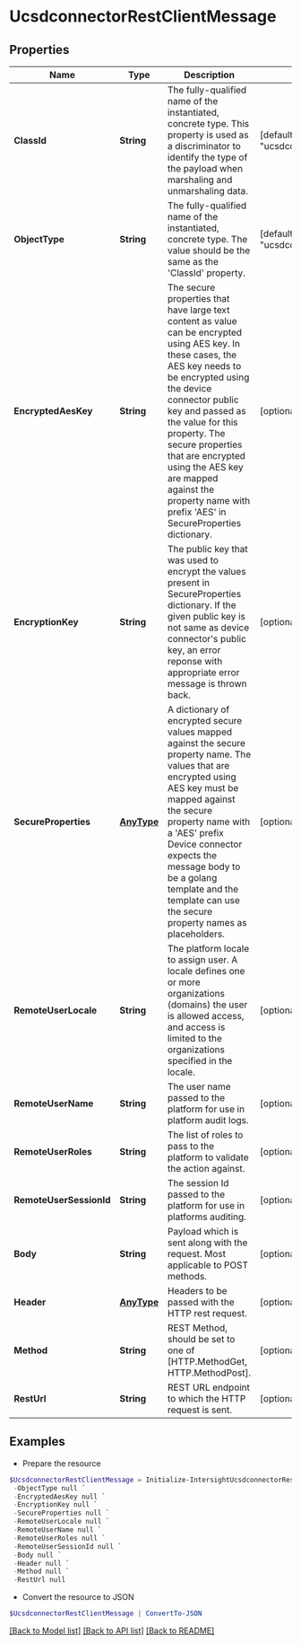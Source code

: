 # UcsdconnectorRestClientMessage
## Properties

Name | Type | Description | Notes
------------ | ------------- | ------------- | -------------
**ClassId** | **String** | The fully-qualified name of the instantiated, concrete type. This property is used as a discriminator to identify the type of the payload when marshaling and unmarshaling data. | [default to "ucsdconnector.RestClientMessage"]
**ObjectType** | **String** | The fully-qualified name of the instantiated, concrete type. The value should be the same as the &#39;ClassId&#39; property. | [default to "ucsdconnector.RestClientMessage"]
**EncryptedAesKey** | **String** | The secure properties that have large text content as value can be encrypted using AES key. In these cases, the AES key needs to be encrypted using the device connector public key and passed as the value for this property. The secure properties that are encrypted using the AES key are mapped against the property name with prefix &#39;AES&#39; in SecureProperties dictionary. | [optional] 
**EncryptionKey** | **String** | The public key that was used to encrypt the values present in SecureProperties dictionary. If the given public key is not same as device connector&#39;s public key, an error reponse with appropriate error message is thrown back. | [optional] 
**SecureProperties** | [**AnyType**](.md) | A dictionary of encrypted secure values mapped against the secure property name. The values that are encrypted using AES key must be mapped against the secure property name with a &#39;AES&#39; prefix Device connector expects the message body to be a golang template and the template can use the secure property names as placeholders. | [optional] 
**RemoteUserLocale** | **String** | The platform locale to assign user. A locale defines one or more organizations (domains) the user is allowed access, and access is limited to the organizations specified in the locale. | [optional] 
**RemoteUserName** | **String** | The user name passed to the platform for use in platform audit logs. | [optional] 
**RemoteUserRoles** | **String** | The list of roles to pass to the platform to validate the action against. | [optional] 
**RemoteUserSessionId** | **String** | The session Id passed to the platform for use in platforms auditing. | [optional] 
**Body** | **String** | Payload which is sent along with the request. Most applicable to POST methods. | [optional] 
**Header** | [**AnyType**](.md) | Headers to be passed with the HTTP rest request. | [optional] 
**Method** | **String** | REST Method, should be set to one of [HTTP.MethodGet, HTTP.MethodPost]. | [optional] 
**RestUrl** | **String** | REST URL endpoint to which the HTTP request is sent. | [optional] 

## Examples

- Prepare the resource
```powershell
$UcsdconnectorRestClientMessage = Initialize-IntersightUcsdconnectorRestClientMessage  -ClassId null `
 -ObjectType null `
 -EncryptedAesKey null `
 -EncryptionKey null `
 -SecureProperties null `
 -RemoteUserLocale null `
 -RemoteUserName null `
 -RemoteUserRoles null `
 -RemoteUserSessionId null `
 -Body null `
 -Header null `
 -Method null `
 -RestUrl null
```

- Convert the resource to JSON
```powershell
$UcsdconnectorRestClientMessage | ConvertTo-JSON
```

[[Back to Model list]](../README.md#documentation-for-models) [[Back to API list]](../README.md#documentation-for-api-endpoints) [[Back to README]](../README.md)


